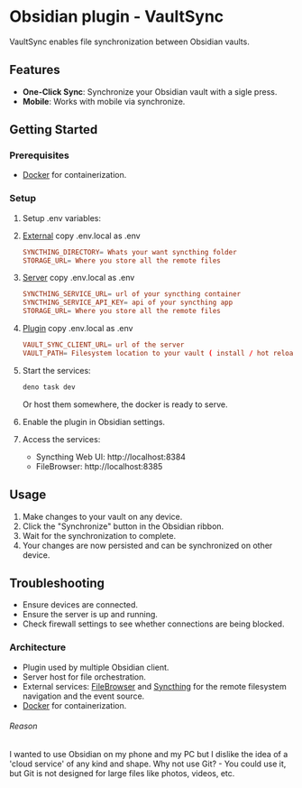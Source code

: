 # Obsidian plugin - VaultSync

VaultSync enables file synchronization between Obsidian vaults.

## Features

- **One-Click Sync**: Synchronize your Obsidian vault with a sigle press.
- **Mobile**: Works with mobile via synchronize.

## Getting Started

### Prerequisites

- [Docker](https://www.docker.com/) for containerization.

### Setup

1. Setup .env variables:
1. [External](/apps/external/.env.local) 
   copy .env.local as .env
   ```toml
   SYNCTHING_DIRECTORY= Whats your want syncthing folder 
   STORAGE_URL= Where you store all the remote files
   ```
2. [Server](/apps/server/.env.local)
   copy .env.local as .env
   ```toml
   SYNCTHING_SERVICE_URL= url of your syncthing container
   SYNCTHING_SERVICE_API_KEY= api of your syncthing app
   STORAGE_URL= Where you store all the remote files
   ```
3. [Plugin](/apps/plugin/.env.local)
   copy .env.local as .env
   ```toml
   VAULT_SYNC_CLIENT_URL= url of the server
   VAULT_PATH= Filesystem location to your vault ( install / hot reload ) 
   ```

2. Start the services:
   ```bash
   deno task dev
   ```
   Or host them somewhere, the docker is ready to serve.

3. Enable the plugin in Obsidian settings.

4. Access the services:
   - Syncthing Web UI: http://localhost:8384
   - FileBrowser: http://localhost:8385

## Usage

1. Make changes to your vault on any device.
2. Click the "Synchronize" button in the Obsidian ribbon.
3. Wait for the synchronization to complete.
4. Your changes are now persisted and can be synchronized on other device.

## Troubleshooting

- Ensure devices are connected.
- Ensure the server is up and running.
- Check firewall settings to see whether connections are being blocked.

### Architecture

- Plugin used by multiple Obsidian client.
- Server host for file orchestration.
- External services: [FileBrowser](https://filebrowser.org/) and [Syncthing](https://syncthing.net/) for the remote filesystem navigation and the event source.
- [Docker](https://www.docker.com/) for containerization.

###### Reason
I wanted to use Obsidian on my phone and my PC but I dislike the idea of a 'cloud service' of any kind and shape.
Why not use Git? - You could use it, but Git is not designed for large files like photos, videos, etc.
